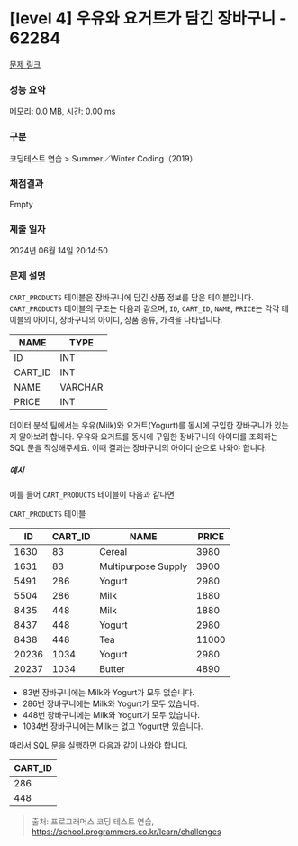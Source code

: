 # [level 4] 우유와 요거트가 담긴 장바구니 - 62284 

[문제 링크](https://school.programmers.co.kr/learn/courses/30/lessons/62284) 

### 성능 요약

메모리: 0.0 MB, 시간: 0.00 ms

### 구분

코딩테스트 연습 > Summer／Winter Coding（2019）

### 채점결과

Empty

### 제출 일자

2024년 06월 14일 20:14:50

### 문제 설명

<p><code>CART_PRODUCTS</code> 테이블은 장바구니에 담긴 상품 정보를 담은 테이블입니다. <code>CART_PRODUCTS</code> 테이블의 구조는 다음과 같으며, <code>ID</code>, <code>CART_ID</code>, <code>NAME</code>, <code>PRICE</code>는 각각 테이블의 아이디, 장바구니의 아이디, 상품 종류, 가격을 나타냅니다.</p>
<table class="table">
        <thead><tr>
<th>NAME</th>
<th>TYPE</th>
</tr>
</thead>
        <tbody><tr>
<td>ID</td>
<td>INT</td>
</tr>
<tr>
<td>CART_ID</td>
<td>INT</td>
</tr>
<tr>
<td>NAME</td>
<td>VARCHAR</td>
</tr>
<tr>
<td>PRICE</td>
<td>INT</td>
</tr>
</tbody>
      </table>
<p>데이터 분석 팀에서는 우유(Milk)와 요거트(Yogurt)를 동시에 구입한 장바구니가 있는지 알아보려 합니다. 우유와 요거트를 동시에 구입한 장바구니의 아이디를 조회하는 SQL 문을 작성해주세요. 이때 결과는 장바구니의 아이디 순으로 나와야 합니다.</p>

<h5>예시</h5>

<p>예를 들어 <code>CART_PRODUCTS</code> 테이블이 다음과 같다면</p>

<p><code>CART_PRODUCTS</code> 테이블</p>
<table class="table">
        <thead><tr>
<th>ID</th>
<th>CART_ID</th>
<th>NAME</th>
<th>PRICE</th>
</tr>
</thead>
        <tbody><tr>
<td>1630</td>
<td>83</td>
<td>Cereal</td>
<td>3980</td>
</tr>
<tr>
<td>1631</td>
<td>83</td>
<td>Multipurpose Supply</td>
<td>3900</td>
</tr>
<tr>
<td>5491</td>
<td>286</td>
<td>Yogurt</td>
<td>2980</td>
</tr>
<tr>
<td>5504</td>
<td>286</td>
<td>Milk</td>
<td>1880</td>
</tr>
<tr>
<td>8435</td>
<td>448</td>
<td>Milk</td>
<td>1880</td>
</tr>
<tr>
<td>8437</td>
<td>448</td>
<td>Yogurt</td>
<td>2980</td>
</tr>
<tr>
<td>8438</td>
<td>448</td>
<td>Tea</td>
<td>11000</td>
</tr>
<tr>
<td>20236</td>
<td>1034</td>
<td>Yogurt</td>
<td>2980</td>
</tr>
<tr>
<td>20237</td>
<td>1034</td>
<td>Butter</td>
<td>4890</td>
</tr>
</tbody>
      </table>
<ul>
<li>83번 장바구니에는 Milk와 Yogurt가 모두 없습니다.</li>
<li>286번 장바구니에는 Milk와 Yogurt가 모두 있습니다.</li>
<li>448번 장바구니에는 Milk와 Yogurt가 모두 있습니다.</li>
<li>1034번 장바구니에는 Milk는 없고 Yogurt만 있습니다.</li>
</ul>

<p>따라서 SQL 문을 실행하면 다음과 같이 나와야 합니다.</p>
<table class="table">
        <thead><tr>
<th>CART_ID</th>
</tr>
</thead>
        <tbody><tr>
<td>286</td>
</tr>
<tr>
<td>448</td>
</tr>
</tbody>
      </table>

> 출처: 프로그래머스 코딩 테스트 연습, https://school.programmers.co.kr/learn/challenges